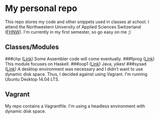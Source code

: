 # My personal repo
This repo stores my code and other snippets used in classes at school. I attend the Northwestern University of Applied Sciences Switzerland ([FHNW](http://www.fhnw.ch/)). I'm currently in my first semester, so go easy on me ;)

## Classes/Modules
###chp ([Link](http://www.fhnw.ch/technik/bachelor/informatik/studium/modulverzeichnis/modul/9118603))
Some Assembler code will come eventually.
###fprog ([Link](http://www.fhnw.ch/technik/bachelor/informatik/studium/modulverzeichnis/modul/9114929))
This module focuses on Haskell.
###oop1 ([Link](http://www.fhnw.ch/technik/bachelor/informatik/studium/modulverzeichnis/modul/6007990))
Java, yikes!
###sysad ([Link](http://www.fhnw.ch/technik/bachelor/informatik/studium/modulverzeichnis/modul/6008064))
A desktop environment was necessary and I didn't want to use dynamic disk space. Thus, I decided against using Vagrant. I'm running Ubuntu Desktop 14.04 LTS.

## Vagrant
My repo contains a Vagrantfile. I'm using a headless environment with dynamic disk space.